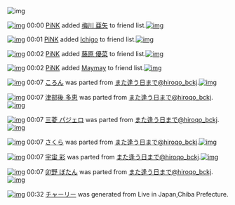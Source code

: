 ![img](http://gdrive-cdn.herokuapp.com/537b65a5bc09f0000721dda7/512px-barcode.png)

[![img](http://www.deviantsart.com/jtri0r.jpeg)](http://www.barcodekanojo.com/user/322777/PiNK) 00:00 [PiNK](http://www.barcodekanojo.com/user/322777/PiNK) added [梅川 亜矢](http://www.barcodekanojo.com/kanojo/2086916/%E6%A2%85%E5%B7%9D%20%E4%BA%9C%E7%9F%A2) to friend list.[![img](http://www.deviantsart.com/30nm798.png)](http://www.barcodekanojo.com/kanojo/2086916/%E6%A2%85%E5%B7%9D%20%E4%BA%9C%E7%9F%A2)

[![img](http://www.deviantsart.com/jtri0r.jpeg)](http://www.barcodekanojo.com/user/322777/PiNK) 00:01 [PiNK](http://www.barcodekanojo.com/user/322777/PiNK) added [Ichigo](http://www.barcodekanojo.com/kanojo/2787388/Ichigo) to friend list.[![img](http://www.deviantsart.com/2r85bqa.png)](http://www.barcodekanojo.com/kanojo/2787388/Ichigo)

[![img](http://www.deviantsart.com/jtri0r.jpeg)](http://www.barcodekanojo.com/user/322777/PiNK) 00:02 [PiNK](http://www.barcodekanojo.com/user/322777/PiNK) added [藤原 優菜](http://www.barcodekanojo.com/kanojo/1968026/%E8%97%A4%E5%8E%9F%20%E5%84%AA%E8%8F%9C) to friend list.[![img](http://www.deviantsart.com/1p9fjtf.png)](http://www.barcodekanojo.com/kanojo/1968026/%E8%97%A4%E5%8E%9F%20%E5%84%AA%E8%8F%9C)

[![img](http://www.deviantsart.com/jtri0r.jpeg)](http://www.barcodekanojo.com/user/322777/PiNK) 00:02 [PiNK](http://www.barcodekanojo.com/user/322777/PiNK) added [Maymay](http://www.barcodekanojo.com/kanojo/2794493/Maymay) to friend list.[![img](http://www.deviantsart.com/2pbnnm2.png)](http://www.barcodekanojo.com/kanojo/2794493/Maymay)

[![img](http://www.deviantsart.com/1flfes5.png)](http://www.barcodekanojo.com/kanojo/3193581/%E3%81%93%E3%82%8D%E3%82%93) 00:07 [ころん](http://www.barcodekanojo.com/kanojo/3193581/%E3%81%93%E3%82%8D%E3%82%93) was parted from [また逢う日まで@hiroqo_bckj](http://www.barcodekanojo.com/kanojo/3193581/%E3%81%93%E3%82%8D%E3%82%93).[![img](http://www.deviantsart.com/2pb6b61.jpeg)](http://www.barcodekanojo.com/user/14376/%E3%81%BE%E3%81%9F%E9%80%A2%E3%81%86%E6%97%A5%E3%81%BE%E3%81%A7%40hiroqo_bckj)

[![img](http://www.deviantsart.com/3nh6db0.png)](http://www.barcodekanojo.com/kanojo/3193717/%E6%B4%A5%E9%83%A8%E5%BE%8C%20%E5%A4%9A%E6%81%B5) 00:07 [津部後 多恵](http://www.barcodekanojo.com/kanojo/3193717/%E6%B4%A5%E9%83%A8%E5%BE%8C%20%E5%A4%9A%E6%81%B5) was parted from [また逢う日まで@hiroqo_bckj](http://www.barcodekanojo.com/kanojo/3193717/%E6%B4%A5%E9%83%A8%E5%BE%8C%20%E5%A4%9A%E6%81%B5).[![img](http://www.deviantsart.com/2pb6b61.jpeg)](http://www.barcodekanojo.com/user/14376/%E3%81%BE%E3%81%9F%E9%80%A2%E3%81%86%E6%97%A5%E3%81%BE%E3%81%A7%40hiroqo_bckj)

[![img](http://www.deviantsart.com/3gq6qo2.png)](http://www.barcodekanojo.com/kanojo/3193658/%E4%B8%89%E8%8F%B1%20%E3%83%91%E3%82%B8%E3%82%A7%E3%83%AD) 00:07 [三菱 パジェロ](http://www.barcodekanojo.com/kanojo/3193658/%E4%B8%89%E8%8F%B1%20%E3%83%91%E3%82%B8%E3%82%A7%E3%83%AD) was parted from [また逢う日まで@hiroqo_bckj](http://www.barcodekanojo.com/kanojo/3193658/%E4%B8%89%E8%8F%B1%20%E3%83%91%E3%82%B8%E3%82%A7%E3%83%AD).[![img](http://www.deviantsart.com/2pb6b61.jpeg)](http://www.barcodekanojo.com/user/14376/%E3%81%BE%E3%81%9F%E9%80%A2%E3%81%86%E6%97%A5%E3%81%BE%E3%81%A7%40hiroqo_bckj)

[![img](http://www.deviantsart.com/1v72496.png)](http://www.barcodekanojo.com/kanojo/3193548/%E3%81%95%E3%81%8F%E3%82%89) 00:07 [さくら](http://www.barcodekanojo.com/kanojo/3193548/%E3%81%95%E3%81%8F%E3%82%89) was parted from [また逢う日まで@hiroqo_bckj](http://www.barcodekanojo.com/kanojo/3193548/%E3%81%95%E3%81%8F%E3%82%89).[![img](http://www.deviantsart.com/2pb6b61.jpeg)](http://www.barcodekanojo.com/user/14376/%E3%81%BE%E3%81%9F%E9%80%A2%E3%81%86%E6%97%A5%E3%81%BE%E3%81%A7%40hiroqo_bckj)

[![img](http://www.deviantsart.com/18g88jn.png)](http://www.barcodekanojo.com/kanojo/1027951/%E5%AE%87%E5%AE%99%20%E5%BD%A9) 00:07 [宇宙 彩](http://www.barcodekanojo.com/kanojo/1027951/%E5%AE%87%E5%AE%99%20%E5%BD%A9) was parted from [また逢う日まで@hiroqo_bckj](http://www.barcodekanojo.com/kanojo/1027951/%E5%AE%87%E5%AE%99%20%E5%BD%A9).[![img](http://www.deviantsart.com/2pb6b61.jpeg)](http://www.barcodekanojo.com/user/14376/%E3%81%BE%E3%81%9F%E9%80%A2%E3%81%86%E6%97%A5%E3%81%BE%E3%81%A7%40hiroqo_bckj)

[![img](http://www.deviantsart.com/vvkiee.png)](http://www.barcodekanojo.com/kanojo/1237971/%E5%8D%AF%E9%87%8E%20%E3%81%BC%E3%81%9F%E3%82%93) 00:07 [卯野 ぼたん](http://www.barcodekanojo.com/kanojo/1237971/%E5%8D%AF%E9%87%8E%20%E3%81%BC%E3%81%9F%E3%82%93) was parted from [また逢う日まで@hiroqo_bckj](http://www.barcodekanojo.com/kanojo/1237971/%E5%8D%AF%E9%87%8E%20%E3%81%BC%E3%81%9F%E3%82%93).[![img](http://www.deviantsart.com/2pb6b61.jpeg)](http://www.barcodekanojo.com/user/14376/%E3%81%BE%E3%81%9F%E9%80%A2%E3%81%86%E6%97%A5%E3%81%BE%E3%81%A7%40hiroqo_bckj)

[![img](http://www.deviantsart.com/3bj9o12.png)](http://www.barcodekanojo.com/kanojo/3193928/%E3%83%81%E3%83%A3%E3%83%BC%E3%83%AA%E3%83%BC) 00:32 [チャーリー](http://www.barcodekanojo.com/kanojo/3193928/%E3%83%81%E3%83%A3%E3%83%BC%E3%83%AA%E3%83%BC) was generated from Live in Japan,Chiba Prefecture.


